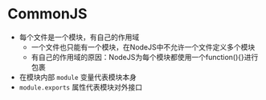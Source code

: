 # CommonJS

-  每个文件是一个模块，有自己的作用域
    - 一个文件也只能有一个模块，在NodeJS中不允许一个文件定义多个模块
    - 有自己的作用域的原因：NodeJS为每个模块都使用一个function(){}进行包裹
- 在模块内部 `module` 变量代表模块本身
- `module.exports` 属性代表模块对外接口



